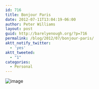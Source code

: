 ```yaml
---
id: 716
title: Bonjour Paris
date: 2012-07-11T13:04:19-06:00
author: Peter Williams
layout: post
guid: http://barelyenough.org/?p=716
permalink: /blog/2012/07/bonjour-paris/
aktt_notify_twitter:
  - 'yes'
aktt_tweeted:
  - "1"
categories:
  - Personal
---
```

<img title="2012-07-11_16-20-26_660.jpg" class="alignnone" alt="image" src="http://barelyenough.org/wordpress/wp-content/uploads/2012/07/wpid-2012-07-11_16-20-26_660.jpg" />